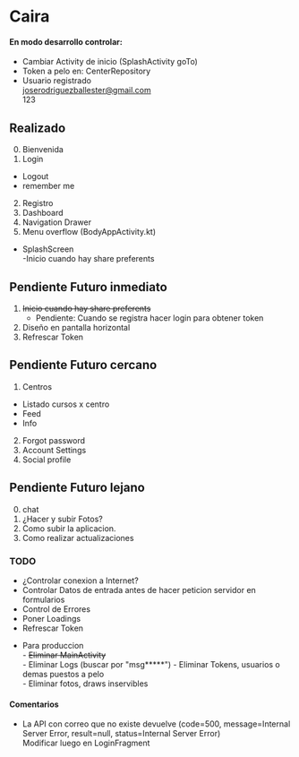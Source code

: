 # Caira

#### En modo desarrollo controlar:

- Cambiar Activity de inicio (SplashActivity goTo)  
- Token a pelo en: CenterRepository
- Usuario registrado  
  joserodriguezballester@gmail.com  
  123

## Realizado

0. Bienvenida 
1. Login
- Logout
- remember me
2. Registro
3. Dashboard
4. Navigation Drawer
5. Menu overflow (BodyAppActivity.kt)  
- SplashScreen  
-Inicio cuando hay share preferents

## Pendiente Futuro inmediato

1. ~~Inicio cuando hay share preferents~~  
   * Pendiente: Cuando se registra hacer login para obtener token
2. Diseño en pantalla horizontal  
3. Refrescar Token

## Pendiente Futuro cercano

1. Centros
- Listado cursos x centro
- Feed 
- Info  
2. Forgot password
3. Account Settings
4. Social profile

##  Pendiente Futuro lejano

0. chat
1. ¿Hacer y subir Fotos? 
2. Como subir la aplicacion.
3. Como realizar actualizaciones 
  
### TODO
- ¿Controlar conexion a Internet?
- Controlar Datos de entrada antes de hacer peticion servidor en formularios
- Control de Errores
- Poner Loadings
- Refrescar Token
+ Para produccion  
      - ~~Eliminar MainActivity~~   
      - Eliminar Logs  (buscar por "msg*****")
      - Eliminar Tokens, usuarios o demas puestos a pelo  
      - Eliminar fotos, draws inservibles
  

#### Comentarios

- La API con correo que no existe devuelve (code=500, message=Internal Server Error, result=null, status=Internal Server Error)  
Modificar luego en LoginFragment
  